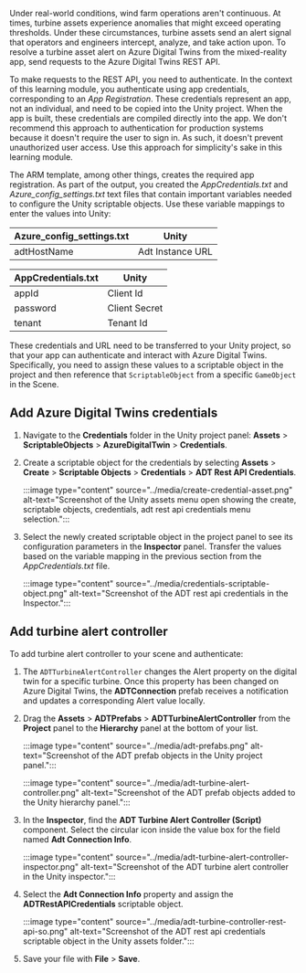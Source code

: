 Under real-world conditions, wind farm operations aren't continuous. At times, turbine assets experience anomalies that might exceed operating thresholds. Under these circumstances, turbine assets send an alert signal that operators and engineers intercept, analyze, and take action upon. To resolve a turbine asset alert on Azure Digital Twins from the mixed-reality app, send requests to the Azure Digital Twins REST API.

To make requests to the REST API, you need to authenticate. In the context of this learning module, you authenticate using app credentials, corresponding to an *App Registration*. These credentials represent an app, not an individual, and need to be copied into the Unity project. When the app is built, these credentials are compiled directly into the app. We don't recommend this approach to authentication for production systems because it doesn't require the user to sign in. As such, it doesn't prevent unauthorized user access. Use this approach for simplicity's sake in this learning module.

The ARM template, among other things, creates the required app registration. As part of the output, you created the *AppCredentials.txt* and *Azure_config_settings.txt* text files that contain important variables needed to configure the Unity scriptable objects. Use these variable mappings to enter the values into Unity:

| Azure_config_settings.txt | Unity |
|---|---|
| adtHostName | Adt Instance URL |

| AppCredentials.txt | Unity |
|---|---|
| appId | Client Id |
| password | Client Secret |
| tenant | Tenant Id |

These credentials and URL need to be transferred to your Unity project, so that your app can authenticate and interact with Azure Digital Twins. Specifically, you need to assign these values to a scriptable object in the project and then reference that `ScriptableObject` from a specific `GameObject` in the Scene.

## Add Azure Digital Twins credentials

1. Navigate to the **Credentials** folder in the Unity project panel: **Assets** > **ScriptableObjects** > **AzureDigitalTwin** > **Credentials**.
1. Create a scriptable object for the credentials by selecting **Assets** > **Create** > **Scriptable Objects** > **Credentials** > **ADT Rest API Credentials**.

   :::image type="content" source="../media/create-credential-asset.png" alt-text="Screenshot of the Unity assets menu open showing the create, scriptable objects, credentials, adt rest api credentials menu selection.":::

1. Select the newly created scriptable object in the project panel to see its configuration parameters in the **Inspector** panel. Transfer the values based on the variable mapping in the previous section from the *AppCredentials.txt* file.

   :::image type="content" source="../media/credentials-scriptable-object.png" alt-text="Screenshot of the ADT rest api credentials in the Inspector.":::

## Add turbine alert controller

To add turbine alert controller to your scene and authenticate:

1. The `ADTTurbineAlertController` changes the Alert property on the digital twin for a specific turbine. Once this property has been changed on Azure Digital Twins, the **ADTConnection** prefab receives a notification and updates a corresponding Alert value locally.
1. Drag the **Assets** > **ADTPrefabs** > **ADTTurbineAlertController** from the **Project** panel to the **Hierarchy** panel at the bottom of your list.

   :::image type="content" source="../media/adt-prefabs.png" alt-text="Screenshot of the ADT prefab objects in the Unity project panel.":::

   :::image type="content" source="../media/adt-turbine-alert-controller.png" alt-text="Screenshot of the ADT prefab objects added to the Unity hierarchy panel.":::

1. In the **Inspector**, find the **ADT Turbine Alert Controller (Script)** component. Select the circular icon inside the value box for the field named **Adt Connection Info**.

   :::image type="content" source="../media/adt-turbine-alert-controller-inspector.png" alt-text="Screenshot of the ADT turbine alert controller in the Unity inspector.":::

1. Select the **Adt Connection Info** property and assign the **ADTRestAPICredentials** scriptable object.

   :::image type="content" source="../media/adt-turbine-controller-rest-api-so.png" alt-text="Screenshot of the ADT rest api credentials scriptable object in the Unity assets folder.":::

1. Save your file with **File** > **Save**.
